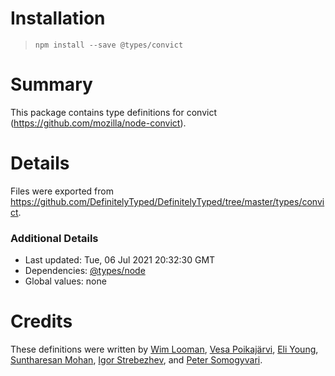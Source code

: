 # Installation
> `npm install --save @types/convict`

# Summary
This package contains type definitions for convict (https://github.com/mozilla/node-convict).

# Details
Files were exported from https://github.com/DefinitelyTyped/DefinitelyTyped/tree/master/types/convict.

### Additional Details
 * Last updated: Tue, 06 Jul 2021 20:32:30 GMT
 * Dependencies: [@types/node](https://npmjs.com/package/@types/node)
 * Global values: none

# Credits
These definitions were written by [Wim Looman](https://github.com/Nemo157), [Vesa Poikajärvi](https://github.com/vesse), [Eli Young](https://github.com/elyscape), [Suntharesan Mohan](https://github.com/msuntharesan), [Igor Strebezhev](https://github.com/xamgore), and [Peter Somogyvari](https://github.com/petermetz).
